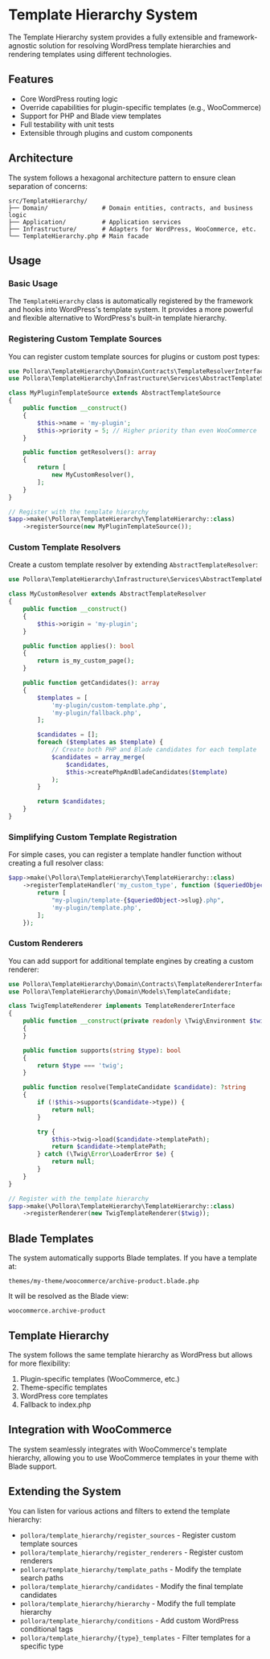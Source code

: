 # Template Hierarchy System

The Template Hierarchy system provides a fully extensible and framework-agnostic solution for resolving WordPress template hierarchies and rendering templates using different technologies.

## Features

- Core WordPress routing logic
- Override capabilities for plugin-specific templates (e.g., WooCommerce)
- Support for PHP and Blade view templates
- Full testability with unit tests
- Extensible through plugins and custom components

## Architecture

The system follows a hexagonal architecture pattern to ensure clean separation of concerns:

```
src/TemplateHierarchy/
├── Domain/               # Domain entities, contracts, and business logic
├── Application/          # Application services
├── Infrastructure/       # Adapters for WordPress, WooCommerce, etc.
└── TemplateHierarchy.php # Main facade
```

## Usage

### Basic Usage

The `TemplateHierarchy` class is automatically registered by the framework and hooks into WordPress's template system. It provides a more powerful and flexible alternative to WordPress's built-in template hierarchy.

### Registering Custom Template Sources

You can register custom template sources for plugins or custom post types:

```php
use Pollora\TemplateHierarchy\Domain\Contracts\TemplateResolverInterface;
use Pollora\TemplateHierarchy\Infrastructure\Services\AbstractTemplateSource;

class MyPluginTemplateSource extends AbstractTemplateSource
{
    public function __construct()
    {
        $this->name = 'my-plugin';
        $this->priority = 5; // Higher priority than even WooCommerce
    }

    public function getResolvers(): array
    {
        return [
            new MyCustomResolver(),
        ];
    }
}

// Register with the template hierarchy
$app->make(\Pollora\TemplateHierarchy\TemplateHierarchy::class)
    ->registerSource(new MyPluginTemplateSource());
```

### Custom Template Resolvers

Create a custom template resolver by extending `AbstractTemplateResolver`:

```php
use Pollora\TemplateHierarchy\Infrastructure\Services\AbstractTemplateResolver;

class MyCustomResolver extends AbstractTemplateResolver
{
    public function __construct()
    {
        $this->origin = 'my-plugin';
    }

    public function applies(): bool
    {
        return is_my_custom_page();
    }

    public function getCandidates(): array
    {
        $templates = [
            'my-plugin/custom-template.php',
            'my-plugin/fallback.php',
        ];

        $candidates = [];
        foreach ($templates as $template) {
            // Create both PHP and Blade candidates for each template
            $candidates = array_merge(
                $candidates,
                $this->createPhpAndBladeCandidates($template)
            );
        }

        return $candidates;
    }
}
```

### Simplifying Custom Template Registration

For simple cases, you can register a template handler function without creating a full resolver class:

```php
$app->make(\Pollora\TemplateHierarchy\TemplateHierarchy::class)
    ->registerTemplateHandler('my_custom_type', function ($queriedObject) {
        return [
            "my-plugin/template-{$queriedObject->slug}.php",
            'my-plugin/template.php',
        ];
    });
```

### Custom Renderers

You can add support for additional template engines by creating a custom renderer:

```php
use Pollora\TemplateHierarchy\Domain\Contracts\TemplateRendererInterface;
use Pollora\TemplateHierarchy\Domain\Models\TemplateCandidate;

class TwigTemplateRenderer implements TemplateRendererInterface
{
    public function __construct(private readonly \Twig\Environment $twig)
    {
    }

    public function supports(string $type): bool
    {
        return $type === 'twig';
    }

    public function resolve(TemplateCandidate $candidate): ?string
    {
        if (!$this->supports($candidate->type)) {
            return null;
        }

        try {
            $this->twig->load($candidate->templatePath);
            return $candidate->templatePath;
        } catch (\Twig\Error\LoaderError $e) {
            return null;
        }
    }
}

// Register with the template hierarchy
$app->make(\Pollora\TemplateHierarchy\TemplateHierarchy::class)
    ->registerRenderer(new TwigTemplateRenderer($twig));
```

## Blade Templates

The system automatically supports Blade templates. If you have a template at:

```
themes/my-theme/woocommerce/archive-product.blade.php
```

It will be resolved as the Blade view:

```
woocommerce.archive-product
```

## Template Hierarchy

The system follows the same template hierarchy as WordPress but allows for more flexibility:

1. Plugin-specific templates (WooCommerce, etc.)
2. Theme-specific templates
3. WordPress core templates
4. Fallback to index.php

## Integration with WooCommerce

The system seamlessly integrates with WooCommerce's template hierarchy, allowing you to use WooCommerce templates in your theme with Blade support.

## Extending the System

You can listen for various actions and filters to extend the template hierarchy:

- `pollora/template_hierarchy/register_sources` - Register custom template sources
- `pollora/template_hierarchy/register_renderers` - Register custom renderers
- `pollora/template_hierarchy/template_paths` - Modify the template search paths
- `pollora/template_hierarchy/candidates` - Modify the final template candidates
- `pollora/template_hierarchy/hierarchy` - Modify the full template hierarchy
- `pollora/template_hierarchy/conditions` - Add custom WordPress conditional tags
- `pollora/template_hierarchy/{type}_templates` - Filter templates for a specific type 